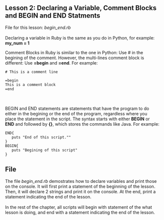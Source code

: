 ## Lesson 2: Declaring a Variable, Comment Blocks and BEGIN and END Statments

File for this lesson: <i>begin_end.rb</i>
<br><br>
Declaring a variable in Ruby is the same as you do in Python, for example: <b>my_num = 1</b>

Comment Blocks in Ruby is similar to the one in Python: Use # in the begining of the comment. However, the multi-lines comment block is different: Use <b>=begin</b> and <b>=end</b>. For example:
```
# This is a comment line

=begin
This is a comment block
=end
```

<br><br>
BEGIN and END statements are statements that have the program to do either in the begining or the end of the program, regardless where you place the statement in the script. The syntax starts with either <b>BEGIN</b> or <b>END</b> and followed by <b>{}</b>, which stores the commands like Java. For example:
```
END{
   puts "End of this script.""
}
BEGIN{
   puts "Begining of this script"
}
```

## File
The file <i>begin_end.rb</i> demostrates how to declare variables and print those on the console. It will first print a statement of the beginning of the lesson. Then, it will declare 2 strings and print it on the console. At the end, print a statement indicating the end of the lesson.
<br><br>
In the rest of the chapter, all scripts will begin with statement of the what lesson is doing, and end with a statement indicating the end of the lesson.